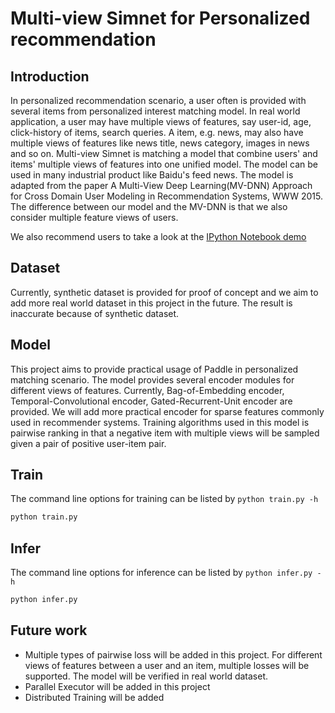 # Multi-view Simnet for Personalized recommendation

## Introduction
In personalized recommendation scenario, a user often is provided with several items from personalized interest matching model. In real world application, a user may have multiple views of features, say user-id, age, click-history of items, search queries. A item, e.g. news, may also have multiple views of features like news title, news category, images in news and so on. Multi-view Simnet is matching a model that combine users' and items' multiple views of features into one unified model. The model can be used in many industrial product like Baidu's feed news. The model is adapted from the paper A Multi-View Deep Learning(MV-DNN) Approach for Cross Domain User Modeling in Recommendation Systems, WWW 2015. The difference between our model and the MV-DNN is that we also consider multiple feature views of users.

We also recommend users to take a look at the [IPython Notebook demo](https://aistudio.baidu.com/aistudio/projectDetail/122294)

## Dataset
Currently, synthetic dataset is provided for proof of concept and we aim to add more real world dataset in this project in the future. The result is inaccurate because of synthetic dataset.


## Model
This project aims to provide practical usage of Paddle in personalized matching scenario. The model provides several encoder modules for different views of features. Currently, Bag-of-Embedding encoder, Temporal-Convolutional encoder, Gated-Recurrent-Unit encoder are provided. We will add more practical encoder for sparse features commonly used in recommender systems. Training algorithms used in this model is pairwise ranking in that a negative item with multiple views will be sampled given a pair of positive user-item pair.

## Train
The command line options for training can be listed by `python train.py -h`
```bash
python train.py
```

## Infer
The command line options for inference can be listed by `python infer.py -h`
```bash
python infer.py
```

## Future work
- Multiple types of pairwise loss will be added in this project. For different views of features between a user and an item, multiple losses will be supported. The model will be verified in real world dataset.
- Parallel Executor will be added in this project
- Distributed Training will be added
